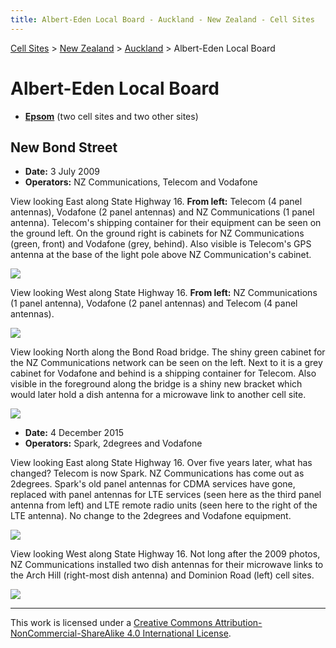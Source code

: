 ```yaml
---
title: Albert-Eden Local Board - Auckland - New Zealand - Cell Sites
---
```


[Cell Sites](../../../) > [New Zealand](../../) > [Auckland](../) > Albert-Eden Local Board

# Albert-Eden Local Board

* **[Epsom](epsom)** (two cell sites and two other sites)

## New Bond Street

* **Date:** 3 July 2009
* **Operators:** NZ Communications, Telecom and Vodafone

View looking East along State Highway 16. **From left:** Telecom (4 panel antennas), Vodafone (2 panel antennas) and NZ
Communications (1 panel antenna). Telecom's shipping container for their equipment can be seen on the ground left. On
the ground right is cabinets for NZ Communications (green, front) and Vodafone (grey, behind). Also visible is
Telecom's GPS antenna at the base of the light pole above NZ Communication's cabinet.

![](https://f001.backblazeb2.com/file/CellSites/NZ/AUK/Albert-Eden/20090703-171850.jpg)

View looking West along State Highway 16. **From left:** NZ Communications (1 panel antenna), Vodafone (2 panel
antennas) and Telecom (4 panel antennas).

![](https://f001.backblazeb2.com/file/CellSites/NZ/AUK/Albert-Eden/20090703-172431.jpg)

View looking North along the Bond Road bridge. The shiny green cabinet for the NZ Communications network can be seen
on the left. Next to it is a grey cabinet for Vodafone and behind is a shipping container for Telecom. Also visible in
the foreground along the bridge is a shiny new bracket which would later hold a dish antenna for a microwave link to
another cell site.

![](https://f001.backblazeb2.com/file/CellSites/NZ/AUK/Albert-Eden/20090703-171554.jpg)

* **Date:** 4 December 2015
* **Operators:** Spark, 2degrees and Vodafone

View looking East along State Highway 16. Over five years later, what has changed? Telecom is now Spark.
NZ Communications has come out as 2degrees. Spark's old panel antennas for CDMA services have gone, replaced with
panel antennas for LTE services (seen here as the third panel antenna from left) and LTE remote radio units (seen here
to the right of the LTE antenna). No change to the 2degrees and Vodafone equipment.

![](https://f001.backblazeb2.com/file/CellSites/NZ/AUK/Albert-Eden/20151204-121835.jpg)

View looking West along State Highway 16. Not long after the 2009 photos, NZ Communications installed two dish antennas
for their microwave links to the Arch Hill (right-most dish antenna) and Dominion Road (left) cell sites.

![](https://f001.backblazeb2.com/file/CellSites/NZ/AUK/Albert-Eden/20151204-122053.jpg)

---

This work is licensed under a [Creative Commons Attribution-NonCommercial-ShareAlike 4.0 International License](http://creativecommons.org/licenses/by-nc-sa/4.0/).

